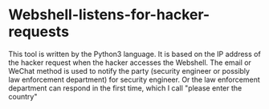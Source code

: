 # Webshell-listens-for-hacker-requests
This tool is written by the Python3 language. It is based on the IP address of the hacker request when the hacker accesses the Webshell. The email or WeChat method is used to notify the party (security engineer or possibly law enforcement department) for security engineer. Or the law enforcement department can respond in the first time, which I call "please enter the country"
